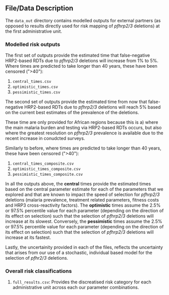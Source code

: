## File/Data Description

The `data_out` directory contains modelled outputs for external partners (as opposed to results directly used for
risk mapping of *pfhrp2/3* deletions) at the first administrative unit. 

### Modelled risk outputs

The first set of outputs provide the estimated time that false-negative HRP2-based RDTs due to *pfhrp2/3* deletions will 
increase from 1% to 5%. Where times are predicted to take longer than 40 years, these have been censored (">40"):

1. `central_times.csv`
1. `optimistic_times.csv`
1. `pessimistic_times.csv`

The second set of outputs provide the estimated time from now that false-negative HRP2-based RDTs due to *pfhrp2/3* deletions will 
reach 5% based on the current best estimates of the prevalence of the deletions.

These time are only provided for African regions because this is a) where the main malaria burden and testing via HRP2-based RDTs occurs, but also where the greatest resolution on *pfhrp2/3* prevalence is available due to the recent increase in conudcted surveys. 

Similarly to before, where times are predicted to take longer than 40 years, these have been censored (">40"):

1. `central_times_composite.csv`
1. `optimistic_times_composite.csv`
1. `pessimistic_times_composite.csv`

In all the outputs above, the **central** times provide the estimated times based on the central parameter estimate for each of the parameters that we explored and that are known to impact the speed of selection for *pfhrp2/3* deletions (malaria prevalence, treatment related parameters, fitness costs and HRP3 cross-reactivity factors). The **optimistic** times assume the 2.5% or 97.5% percentile value for each parameter (depending on the direction of its effect on selection) such that the selection of *pfhrp2/3* deletions will increase at its slowest. Conversely, the **pessimistic** times  assume the 2.5% or 97.5% percentile value for each parameter (depending on the direction of its effect on selection) such that the selection of *pfhrp2/3* deletions will increase at its fastest.

Lastly, the uncertainity provided in each of the files, reflects the uncertainty that arises from our use of a stochastic, individual based model for the selection of *pfhr2/3* deletions. 

### Overall risk classifications

1. `full_results.csv`: Provides the discreatised risk category for each administrative unit across each our parameter combinations. 


